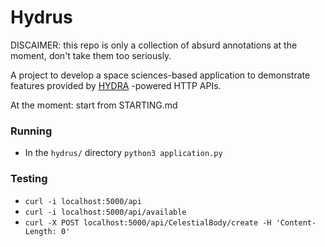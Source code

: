 # Hydrus

DISCAIMER: this repo is only a collection of absurd annotations at the moment, don't take them too seriously.

A project to develop a space sciences-based application to demonstrate features provided by [HYDRA](http://www.hydra-cg.com/spec/latest/core) -powered HTTP APIs.

At the moment: start from STARTING.md

### Running
* In the `hydrus/` directory `python3 application.py`

### Testing
* `curl -i localhost:5000/api`
* `curl -i localhost:5000/api/available`
* `curl -X POST localhost:5000/api/CelestialBody/create -H 'Content-Length: 0'`
